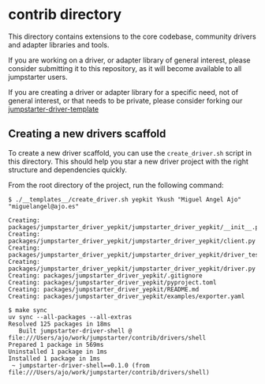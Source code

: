# contrib directory
This directory contains extensions to the core codebase, community drivers and
adapter libraries and tools.

If you are working on a driver, or adapter library of general interest, please
consider submitting it to this repository, as it will become available to all
jumpstarter users.

If you are creating a driver or adapter library for a specific need, not of
general interest, or that needs to be private, please consider forking our
[jumpstarter-driver-template](https://github.com/jumpstarter-dev/jumpstarter-driver-template)


## Creating a new drivers scaffold
To create a new driver scaffold, you can use the `create_driver.sh` script in
this directory. This should help you star a new driver project with the right
structure and dependencies quickly.

From the root directory of the project, run the following command:
```shell
$ ./__templates__/create_driver.sh yepkit Ykush "Miguel Angel Ajo" "miguelangel@ajo.es"

Creating: packages/jumpstarter_driver_yepkit/jumpstarter_driver_yepkit/__init__.py
Creating: packages/jumpstarter_driver_yepkit/jumpstarter_driver_yepkit/client.py
Creating: packages/jumpstarter_driver_yepkit/jumpstarter_driver_yepkit/driver_test.py
Creating: packages/jumpstarter_driver_yepkit/jumpstarter_driver_yepkit/driver.py
Creating: packages/jumpstarter_driver_yepkit/.gitignore
Creating: packages/jumpstarter_driver_yepkit/pyproject.toml
Creating: packages/jumpstarter_driver_yepkit/README.md
Creating: packages/jumpstarter_driver_yepkit/examples/exporter.yaml

$ make sync
uv sync --all-packages --all-extras
Resolved 125 packages in 18ms
   Built jumpstarter-driver-shell @ file:///Users/ajo/work/jumpstarter/contrib/drivers/shell
Prepared 1 package in 569ms
Uninstalled 1 package in 1ms
Installed 1 package in 1ms
 ~ jumpstarter-driver-shell==0.1.0 (from file:///Users/ajo/work/jumpstarter/contrib/drivers/shell)
````
